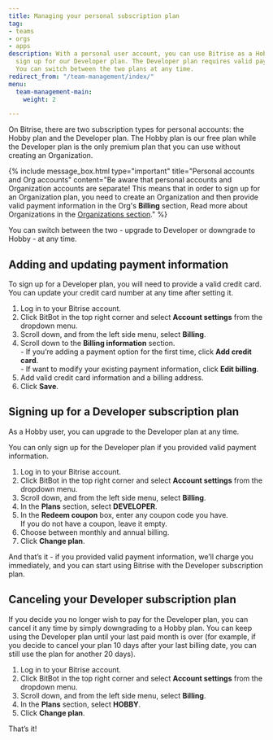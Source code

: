 ```yaml
---
title: Managing your personal subscription plan
tag:
- teams
- orgs
- apps
description: With a personal user account, you can use Bitrise as a Hobby user or
  sign up for our Developer plan. The Developer plan requires valid payment information.
  You can switch between the two plans at any time.
redirect_from: "/team-management/index/"
menu:
  team-management-main:
    weight: 2

---
```


On Bitrise, there are two subscription types for personal accounts: the Hobby plan and the Developer plan. The Hobby plan is our free plan while the Developer plan is the only premium plan that you can use without creating an Organization.

{% include message_box.html type="important" title="Personal accounts and Org accounts" content="Be aware that personal accounts and Organization accounts are separate! This means that in order to sign up for an Organization plan, you need to create an Organization and then provide valid payment information in the Org's **Billing** section,  Read more about Organizations in the [Organizations section](/team-management/organizations/organizations-index/)." %}

You can switch between the two - upgrade to Developer or downgrade to Hobby - at any time.

## Adding and updating payment information

To sign up for a Developer plan, you will need to provide a valid credit card. You can update your credit card number at any time after setting it.

1. Log in to your Bitrise account.
2. Click BitBot in the top right corner and select **Account settings** from the dropdown menu.
3. Scroll down, and from the left side menu, select **Billing**.
4. Scroll down to the **Billing information** section.  
   \- If you’re adding a payment option for the first time, click **Add credit card**.  
   \- If want to modify your existing payment information, click **Edit billing**.
5. Add valid credit card information and a billing address.
6. Click **Save**.

## Signing up for a Developer subscription plan

As a Hobby user, you can upgrade to the Developer plan at any time.

You can only sign up for the Developer plan if you provided valid payment information.

1. Log in to your Bitrise account.
2. Click BitBot in the top right corner and select **Account settings** from the dropdown menu.
3. Scroll down, and from the left side menu, select **Billing**.
4. In the **Plans** section, select **DEVELOPER**.
5. In the **Redeem coupon** box, enter any coupon code you have.  
   If you do not have a coupon, leave it empty.
6. Choose between monthly and annual billing.
7. Click **Change plan**.

And that’s it - if you provided valid payment information, we’ll charge you immediately, and you can start using Bitrise with the Developer subscription plan.

## Canceling your Developer subscription plan

If you decide you no longer wish to pay for the Developer plan, you can cancel it any time by simply downgrading to a Hobby plan. You can keep using the Developer plan until your last paid month is over (for example, if you decide to cancel your plan 10 days after your last billing date, you can still use the plan for another 20 days).

1. Log in to your Bitrise account.
2. Click BitBot in the top right corner and select **Account settings** from the dropdown menu.
3. Scroll down, and from the left side menu, select **Billing**.
4. In the **Plans** section, select **HOBBY**.
5. Click **Change plan**.

That’s it!